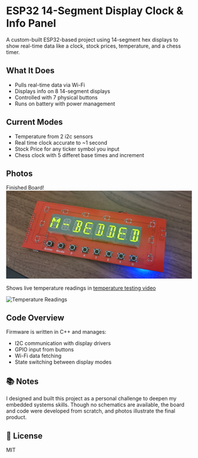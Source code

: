 # ESP32 14-Segment Display Clock & Info Panel

A custom-built ESP32-based project using 14-segment hex displays to show real-time data like a clock, stock prices, temperature, and a chess timer.

## What It Does
- Pulls real-time data via Wi-Fi
- Displays info on 8 14-segment displays
- Controlled with 7 physical buttons
- Runs on battery with power management

## Current Modes
- Temperature from 2 i2c sensors
- Real time clock accurate to ~1 second
- Stock Price for any ticker symbol you input
- Chess clock with 5 differet base times and increment

## Photos
Finished Board!
![Board Assembled](Photos/finished.jpg)

Shows live temperature readings in [temperature testing video](Photos/TempTesting.mp4)

![Temperature Readings](Photos/TempTestingGif.gif)

## Code Overview
Firmware is written in C++ and manages:
- I2C communication with display drivers
- GPIO input from buttons
- Wi-Fi data fetching
- State switching between display modes

## 📚 Notes
I designed and built this project as a personal challenge to deepen my embedded systems skills. Though no schematics are available, the board and code were developed from scratch, and photos illustrate the final product.

## 📝 License
MIT
